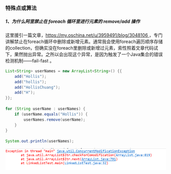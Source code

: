 ### 特殊点或算法

##### 1、为什么阿里禁止在 foreach 循环里进行元素的 remove/add 操作

这里援引一篇文章，[https://my.oschina.net/u/3959491/blog/3048106 ](https://my.oschina.net/u/3959491/blog/3048106)，专门讲解禁止在foreach循环中删除或新增元素。通常我会使用foreach遍历顺序存储的collection，但确实没在foreach里删除或新增过元素，索性照着文章代码试下，果然抛出异常。之所以会出现这个异常，是因为触发了一个Java集合的错误检测机制——fail-fast 。

```java
List<String> userNames = new ArrayList<String>() {{
    add("Hollis");
    add("hollis");
    add("HollisChuang");
    add("H");
}};

for (String userName : userNames) {
    if (userName.equals("Hollis")) {
        userNames.remove(userName);
    }
}

System.out.println(userNames);
```

![](/assets/foreach删除元素报错.png)

